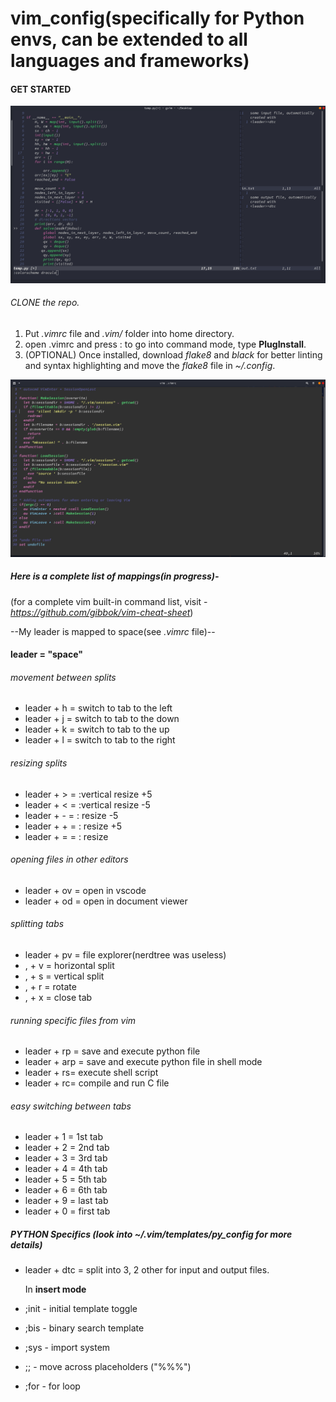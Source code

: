 # vim_config(specifically for Python envs, can be extended to all languages and frameworks)

#### GET STARTED
![A python file](/ss/python_ss.png)

###### CLONE the repo. 

1. Put *.vimrc* file and *.vim/* folder into home directory.
1. open .vimrc and press : to go into command mode, type **PlugInstall**.
1. (OPTIONAL) Once installed, download *flake8* and *black* for better linting and syntax highlighting and move the *flake8* file in *~/.config*.

![".vimrc file"](/ss/vimrc_ss.png)

##### Here is a complete list of mappings(in progress)-

(for a complete vim built-in command list, visit - *https://github.com/gibbok/vim-cheat-sheet*)

--My leader is mapped to space(see *.vimrc* file)--

#### leader = "space"

###### movement between splits
* leader + h = switch to tab to the left
* leader + j = switch to tab to the down
* leader + k = switch to tab to the up
* leader + l = switch to tab to the right

###### resizing splits
* leader + > = :vertical resize +5
* leader + < = :vertical resize -5
* leader + - = : resize -5
* leader + + = : resize +5
* leader + = = : resize

###### opening files in other editors
* leader + ov = open in vscode
* leader + od = open in document viewer

###### splitting tabs
* leader + pv = file explorer(nerdtree was useless)
* , + v = horizontal split
* , + s = vertical split
* , + r = rotate 
* , + x = close tab

###### running specific files from vim
* leader + rp = save and execute python file
* leader + arp = save and execute python file in shell mode
* leader + rs= execute shell script
* leader + rc= compile and run C file

###### easy switching between tabs
* leader + 1 = 1st tab
* leader + 2 = 2nd tab
* leader + 3 = 3rd tab
* leader + 4 = 4th tab
* leader + 5 = 5th tab
* leader + 6 = 6th tab
* leader + 9 = last tab
* leader + 0 = first tab

##### PYTHON Specifics (look into *~/.vim/templates/py_config* for more details)
* leader + dtc = split into 3, 2 other for input and output files.

  In **insert mode**
* ;init - initial template toggle
* ;bis - binary search template
* ;sys - import system
* ;; - move across placeholders ("%%%")
* ;for - for loop 
